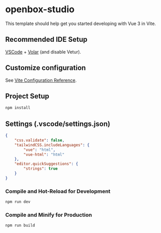 # openbox-studio

This template should help get you started developing with Vue 3 in Vite.

## Recommended IDE Setup

[VSCode](https://code.visualstudio.com/) + [Volar](https://marketplace.visualstudio.com/items?itemName=Vue.volar) (and disable Vetur).

## Customize configuration

See [Vite Configuration Reference](https://vitejs.dev/config/).

## Project Setup

```sh
npm install
```

## Settings (.vscode/settings.json)
```json
{
	"css.validate": false,
	"tailwindCSS.includeLanguages": {
		"vue": "html",
		"vue-html": "html"
	},
	"editor.quickSuggestions": {
		"strings": true
	}
}
```

### Compile and Hot-Reload for Development

```sh
npm run dev
```

### Compile and Minify for Production

```sh
npm run build
```
